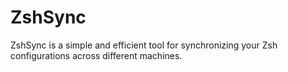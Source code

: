 # ZshSync
ZshSync is a simple and efficient tool for synchronizing your Zsh configurations across different machines.
